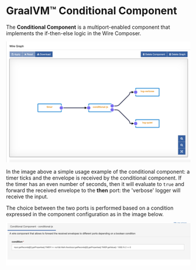 # GraalVM&trade; Conditional Component

The **Conditional Component** is a multiport-enabled component that implements the if-then-else logic in the Wire Composer.

![GraalVM Conditional Component Example](./images/graalvm-conditional-component-example.png)

In the image above a simple usage example of the conditional component: a timer ticks and the envelope is received by the conditional component. If the timer has an even number of seconds, then it will evaluate to `true` and forward the received envelope to the **then** port: the 'verbose' logger will receive the input.

The choice between the two ports is performed based on a condition expressed in the component configuration as in the image below.

![GraalVM Conditional Component Configuration Example](./images/graalvm-conditional-component-conf.png)
